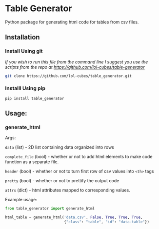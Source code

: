 # Table Generator

Python package for generating html code for tables from csv files.

## Installation

### Install Using git

*If you wish to run this file from the command line I suggest you use the scripts from the repo at <https://github.com/lol-cubes/table-generator>*

```bash
git clone https://github.com/lol-cubes/table_generator.git
```

### Installl Using pip

```pip
pip install table_generator
```

## Usage:

### generate_html

Args:

`data` (list) - 2D list containing data organized into rows

`complete_file` (bool) -  whether or not to add html elements to make code function as a separate file.

`header` (bool) - whether or not to turn first row of csv values into `<th>` tags

`pretty` (bool) - whether or not to prettify the output code

`attrs` (dict) - html attributes mapped to corresponding values.

Example usage:
```python
from table_generator import generate_html

html_table = generate_html('data.csv', False, True, True, True, 
                           {"class": "table", "id": "data-table"})
```